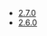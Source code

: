 * [2.7.0](https://github.com/vbotka/ansible-freebsd-postinstall/blob/master/changelogs/CHANGELOG-v2.7.rst)
* [2.6.0](https://github.com/vbotka/ansible-freebsd-postinstall/blob/master/changelogs/CHANGELOG-v2.6.rst)
